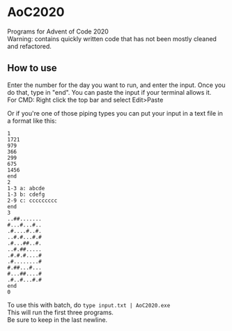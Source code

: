# AoC2020
Programs for Advent of Code 2020  
Warning: contains quickly written code that has not been mostly cleaned and refactored.


## How to use
Enter the number for the day you want to run, and enter the input. Once you do that, type in "end".
You can paste the input if your terminal allows it.  
For CMD: Right click the top bar and select Edit>Paste

Or if you're one of those piping types you can put your input in a text file in a format like this:  
```
1
1721
979
366
299
675
1456
end
2
1-3 a: abcde
1-3 b: cdefg
2-9 c: ccccccccc
end
3
..##.......
#...#...#..
.#....#..#.
..#.#...#.#
.#...##..#.
..#.##.....
.#.#.#....#
.#........#
#.##...#...
#...##....#
.#..#...#.#
end
0

```
To use this with batch, do `type input.txt | AoC2020.exe`  
This will run the first three programs.  
Be sure to keep in the last newline.